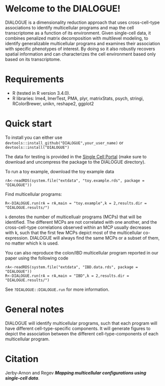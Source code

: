 # **Welcome to the DIALOGUE!**

DIALOGUE is a dimensionality reduction approach that uses cross-cell-type associations to identify multicellular programs and map the cell transcriptome as a function of its environment. Given single-cell data, it combines penalized matrix decomposition with multilevel modeling, to identify generalizable multicellular programs and examines their association with specific phenotypes of interest. By doing so it also robustly recovers spatial information and can characterizes the cell environment based only based on its transcriptome.

# **Requirements**

* R (tested in R version 3.4.0).
* R libraries: lme4, lmerTest, PMA, plyr, matrixStats, psych, stringi, RColorBrewer, unikn, reshape2, ggplot2

# **Quick start**

To install you can either use ```devtools::install_github("DIALOGUE",your_user_name)``` or ```devtools::install("DIALOGUE")```

The data for testing is provided in the 
[Single Cell Portal](https://singlecell.broadinstitute.org/single_cell/study/SCP958/dialogue#study-download)
(make sure to download and uncompress the package to the DIALOGUE directory).

To run a toy example, download the toy example data
```
rA<-readRDS(system.file("extdata", "toy.example.rds", package = "DIALOGUE"))
```
Find multicellular programs:
```
R<-DIALOGUE.run(rA = rA,main = "toy.example",k = 2,results.dir = "DIALOGUE.results/")
```
``k`` denotes the number of multicellualr programs (MCPs) that will be identified. The different MCPs are not correlated with one another, and the cross-cell-type correlations observed within an MCP usually decreases with k, such that the first few MCPs depict most of the multicellular co-expression. DIALOGUE will always find the same MCPs or a subset of them, no matter which k is used.


You can also reproduce the colon/IBD multicellular program reported in our paper using the following code 
```
rA<-readRDS(system.file("extdata", "IBD.data.rds", package = "DIALOGUE"))
R<-DIALOGUE.run(rA = rA,main = "IBD",k = 2,results.dir = "DIALOGUE.results/")
```

See ```?DIALOGUE::DIALOGUE.run``` for more information.

# General notes

DIALOGUE will identify multicellular programs, such that each program will have different cell-type-specific components. It will generate figures to depict the association between the different cell-type-components of each multicellular program.

# Citation

Jerby-Arnon and Regev _**Mapping multicellular configurations using single-cell data**_.

